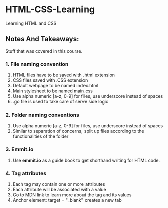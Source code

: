 # HTML-CSS-Learning
Learning HTML and CSS

## Notes And Takeaways:
Stuff that was covered in this course.

### 1. File naming convention
1. HTML files have to be saved with .html extension
2. CSS files saved with .CSS extension
3. Default webpage to be named index.html
4. Main stylesheet to be named main.css
5. Use alpha numeric [a-z, 0-9] for files, use underscore instead of spaces
6. .go file is used to take care of serve side logic

### 2. Folder naming conventions
1. Use alpha numeric [a-z, 0-9] for files, use underscore instead of spaces
2. Similar to separation of concerns, split up files according to the functionalities of the folder


### 3. Emmit.io
1. Use **emmit.io** as a guide book to get shorthand writing for HTML code.  


### 4. Tag attributes
1. Each tag may contain one or more attributes
2. Each attribute will be associated with a value
3. Go to MDN link to learn more about the tag and its values
4. Anchor element: target = "_blank" creates a new tab
